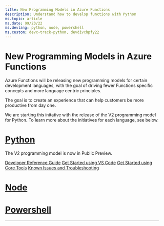 ```yaml
---
title: New Programming Models in Azure Functions
description: Understand how to develop functions with Python
ms.topic: article
ms.date: 09/23/22
ms.devlang: python, node, powershell
ms.custom: devx-track-python, devdivchpfy22
---
```


# New Programming Models in Azure Functions

Azure Functions will be releasing new programming models for certain development languages, with the goal of driving fewer Functions specific concepts and more language centric principles. 

The goal is to create an experience that can help customers be more productive from day one.

We are starting this initative with the release of the V2 programming model for Python. To learn more about the initiatives for each language, see below.

# [Python](#tab/python)

The V2 programming model is now in Public Preview.

[Developer Reference Guide](functions-reference-python.md)
[Get Started using VS Code](create-first-function-vs-code-python-v2.md)
[Get Started using Core Tools](create-first-function-cli-python-v2.md)
[Known Issues and Troubleshooting](recover-python-functions-v2.md)

# [Node](#tab/node)


# [Powershell](#tab/Powershell)


---